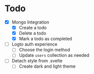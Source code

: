 # Todo

- [x] Mongo Integration
    - [x] Create a todo
    - [x] Delete a todo
    - [x] Mark a todo as completed
- [ ] Logto auth experience
    - [ ] Choose the login method
    - [ ] Update `users` collection as needed
- [ ] Detach style from .svelte
    - [ ] Create dark and light theme
